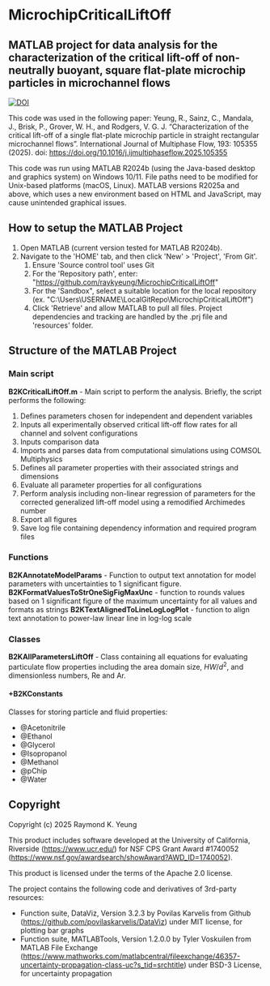 # MicrochipCriticalLiftOff

## MATLAB project for data analysis for the characterization of the critical lift-off of non-neutrally buoyant, square flat-plate microchip particles in microchannel flows
[![DOI](https://zenodo.org/badge/DOI/10.5281/zenodo.17082194.svg)](https://doi.org/10.5281/zenodo.17082194)

This code was used in the following paper:
Yeung, R., Sainz, C., Mandala, J., Brisk, P., Grover, W. H., and Rodgers, V. G. J. “Characterization of the critical lift-off of a single flat-plate microchip particle in straight rectangular microchannel flows”. International Journal of Multiphase Flow, 193: 105355 (2025). doi: https://doi.org/10.1016/j.ijmultiphaseflow.2025.105355

This code was run using MATLAB R2024b (using the Java-based desktop and graphics system) on Windows 10/11. File paths need to be modified for Unix-based platforms (macOS, Linux). MATLAB versions R2025a and above, which uses a new environment based on HTML and JavaScript, may cause unintended graphical issues.

## How to setup the MATLAB Project
1. Open MATLAB (current version tested for MATLAB R2024b).
2. Navigate to the 'HOME' tab, and then click 'New' > 'Project', 'From Git'.
    1. Ensure 'Source control tool' uses Git
    2. For the 'Repository path', enter: "https://github.com/raykyeung/MicrochipCriticalLiftOff"
    3. For the 'Sandbox", select a suitable location for the local repository (ex. "C:\Users\USERNAME\LocalGitRepo\MicrochipCriticalLiftOff")
    4. Click 'Retrieve' and allow MATLAB to pull all files. Project dependencies and tracking are handled by the .prj file and 'resources' folder.

## Structure of the MATLAB Project
### Main script
**B2KCriticalLiftOff.m** - Main script to perform the analysis. Briefly, the script performs the following:
1. Defines parameters chosen for independent and dependent variables
2. Inputs all experimentally observed critical lift-off flow rates for all channel and solvent configurations
3. Inputs comparison data
4. Imports and parses data from computational simulations using COMSOL Multiphysics
5. Defines all parameter properties with their associated strings and dimensions
6. Evaluate all parameter properties for all configurations
7. Perform analysis including non-linear regression of parameters for the corrected generalized lift-off model using a remodified Archimedes number
8. Export all figures
9. Save log file containing dependency information and required program files

### Functions
**B2KAnnotateModelParams** - Function to output text annotation for model parameters with uncertainties to 1 significant figure.
**B2KFormatValuesToStrOneSigFigMaxUnc** - function to rounds values based on 1 significant figure of the maximum uncertainty for all values and formats as strings
**B2KTextAlignedToLineLogLogPlot** - function to align text annotation to power-law linear line in log-log scale
### Classes
**B2KAllParametersLiftOff** - Class containing all equations for evaluating particulate flow properties including the area domain size, $HW/d^2$, and dimensionless numbers, $\mathrm{Re}$ and $\mathrm{Ar}$.
#### +B2KConstants
Classes for storing particle and fluid properties:
* @Acetonitrile
* @Ethanol
* @Glycerol
* @Isopropanol
* @Methanol
* @pChip
* @Water

## Copyright
Copyright (c) 2025 Raymond K. Yeung

This product includes software developed at the University of California, Riverside (https://www.ucr.edu/) for NSF CPS Grant Award #1740052 (https://www.nsf.gov/awardsearch/showAward?AWD_ID=1740052).

This product is licensed under the terms of the Apache 2.0 license.

The project contains the following code and derivatives of 3rd-party resources:
* Function suite, DataViz, Version 3.2.3 by Povilas Karvelis from Github (https://github.com/povilaskarvelis/DataViz) under MIT license, for plotting bar graphs
* Function suite, MATLABTools, Version 1.2.0.0 by Tyler Voskuilen from MATLAB File Exchange (https://www.mathworks.com/matlabcentral/fileexchange/46357-uncertainty-propagation-class-uc?s_tid=srchtitle) under BSD-3 License, for uncertainty propagation
